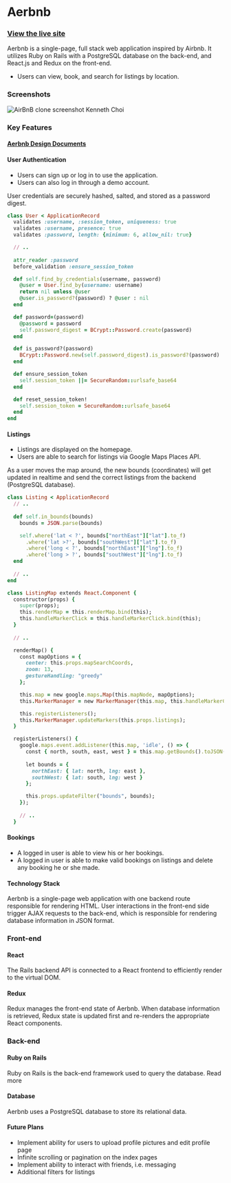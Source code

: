 # Aerbnb
### [View the live site](https://aerbnb.herokuapp.com/#/)
Aerbnb is a single-page, full stack web application inspired by Airbnb. It utilizes Ruby on Rails with a PostgreSQL database on the back-end, and React.js and Redux on the front-end. 
* Users can view, book, and search for listings by location.

### Screenshots

![AirBnB clone screenshot Kenneth Choi](https://raw.githubusercontent.com/mrkchoi/WHR_data_visualization/master/dist/assets/screenshots/aerbnb_screenshot.gif)
### Key Features
#### [Aerbnb Design Documents](https://github.com/mrkchoi/airbnb_clone/wiki)

#### User Authentication
* Users can sign up or log in to use the application.
* Users can also log in through a demo account.

User credentials are securely hashed, salted, and stored as a password digest.

```ruby
class User < ApplicationRecord
  validates :username, :session_token, uniqueness: true
  validates :username, presence: true
  validates :password, length: {minimum: 6, allow_nil: true}

  // ..
  
  attr_reader :password
  before_validation :ensure_session_token

  def self.find_by_credentials(username, password)
    @user = User.find_by(username: username)
    return nil unless @user
    @user.is_password?(password) ? @user : nil
  end

  def password=(password)
    @password = password
    self.password_digest = BCrypt::Password.create(password)
  end

  def is_password?(password)
    BCrypt::Password.new(self.password_digest).is_password?(password)
  end

  def ensure_session_token
    self.session_token ||= SecureRandom::urlsafe_base64
  end

  def reset_session_token!
    self.session_token = SecureRandom::urlsafe_base64
  end
end

```

#### Listings
* Listings are displayed on the homepage.
* Users are able to search for listings via Google Maps Places API.

As a user moves the map around, the new bounds (coordinates) will get updated in realtime and send the correct listings from the backend (PostgreSQL database).

```ruby
class Listing < ApplicationRecord
  // ..
  
  def self.in_bounds(bounds)
    bounds = JSON.parse(bounds)

    self.where('lat < ?', bounds["northEast"]["lat"].to_f)
      .where('lat >?', bounds["southWest"]["lat"].to_f)
      .where('long < ?', bounds["northEast"]["lng"].to_f)
      .where('long > ?', bounds["southWest"]["lng"].to_f)
  end
  
  // ..
end
```

```ruby
class ListingMap extends React.Component {
  constructor(props) {
    super(props);
    this.renderMap = this.renderMap.bind(this);
    this.handleMarkerClick = this.handleMarkerClick.bind(this);
  }
  
  // ..

  renderMap() {
    const mapOptions = {
      center: this.props.mapSearchCoords,
      zoom: 13,
      gestureHandling: "greedy"
    };

    this.map = new google.maps.Map(this.mapNode, mapOptions);
    this.MarkerManager = new MarkerManager(this.map, this.handleMarkerClick);

    this.registerListeners();
    this.MarkerManager.updateMarkers(this.props.listings);
  }

  registerListeners() {
    google.maps.event.addListener(this.map, 'idle', () => {
      const { north, south, east, west } = this.map.getBounds().toJSON();
      
      let bounds = {
        northEast: { lat: north, lng: east },
        southWest: { lat: south, lng: west }
      };

      this.props.updateFilter("bounds", bounds);
    });
    
    // ..
  }
```

#### Bookings
* A logged in user is able to view his or her bookings.
* A logged in user is able to make valid bookings on listings and delete any booking he or she made.

#### Technology Stack
Aerbnb is a single-page web application with one backend route responsible for rendering HTML. User interactions in the front-end side trigger AJAX requests to the back-end, which is responsible for rendering database information in JSON format.

### Front-end
#### React
The Rails backend API is connected to a React frontend to efficiently render to the virtual DOM.

#### Redux
Redux manages the front-end state of Aerbnb. When database information is retrieved, Redux state is updated first and re-renders the appropriate React components.

### Back-end
#### Ruby on Rails
Ruby on Rails is the back-end framework used to query the database. Read more

#### Database
Aerbnb uses a PostgreSQL database to store its relational data.

#### Future Plans
* Implement ability for users to upload profile pictures and edit profile page
* Infinite scrolling or pagination on the index pages
* Implement ability to interact with friends, i.e. messaging
* Additional filters for listings

